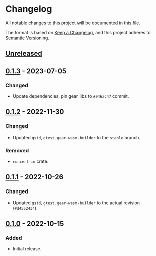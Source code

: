 # Changelog
All notable changes to this project will be documented in this file.

The format is based on [Keep a Changelog](https://keepachangelog.com/en/1.0.0/),
and this project adheres to [Semantic Versioning](https://semver.org/spec/v2.0.0.html).

## [Unreleased]

## [0.1.3] - 2023-07-05
### Changed
- Update dependencies, pin gear libs to `#946ac47` commit.

## [0.1.2] - 2022-11-30
### Changed
- Updated `gstd`, `gtest`, `gear-wasm-builder` to the `stable` branch.
### Removed
- `concert-io` crate.

## [0.1.1] - 2022-10-26
### Changed
- Updated `gstd`, `gtest`, `gear-wasm-builder` to the actual revision (`#d4552434`).

## [0.1.0] - 2022-10-15
### Added
- Initial release.

[Unreleased]: https://github.com/gear-dapps/concert/compare/0.1.3...HEAD
[0.1.3]: https://github.com/gear-dapps/concert/compare/0.1.2...0.1.3
[0.1.2]: https://github.com/gear-dapps/concert/compare/0.1.1...0.1.2
[0.1.1]: https://github.com/gear-dapps/concert/compare/0.1.0...0.1.1
[0.1.0]: https://github.com/gear-dapps/concert/compare/ea0351e...0.1.0
